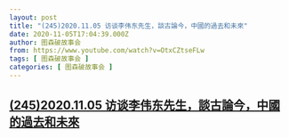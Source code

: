 ```yaml
---
layout: post
title: "(245)2020.11.05 访谈李伟东先生，談古論今，中國的過去和未來"
date: 2020-11-05T17:04:39.000Z
author: 图森破故事会
from: https://www.youtube.com/watch?v=OtxCZtseFLw
tags: [ 图森破故事会 ]
categories: [ 图森破故事会 ]
---
```

<!--1604595879000-->
[(245)2020.11.05 访谈李伟东先生，談古論今，中國的過去和未來](https://www.youtube.com/watch?v=OtxCZtseFLw)
------

<div>

</div>
